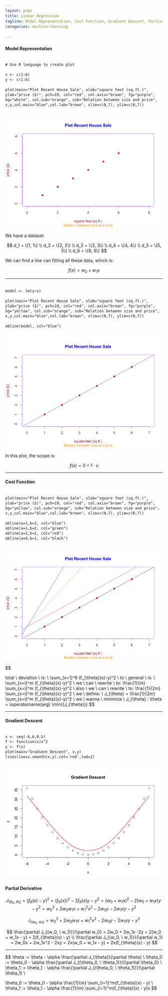 ```yaml
---
layout: page
title: Linear Regression
tagline: Model Representation, Cost Function, Gradient Descent, Partial Derivative
categories: machine-learning

---
```


#### Model Representation

<pre clas="r language"><code>
# Use R language to create plot

x <- c(1:6)
y <- c(1:6)

plot(main="Plot Recent House Sale", xlab="square feet (sq.ft.)", ylab="price ($)", pch=19, col="red", col.axis="brown", fg="purple", bg="white", col.sub="orange", sub="Relation between size and price", x,y,col.main="blue",col.lab="brown", xlim=c(0,7), ylim=c(0,7))

</code></pre>

<img src="/images/linear-regression-1.png">

We have a dataset:

$$
d_1 = \{1, 1\} \\
d_2 = \{2, 2\} \\
d_3 = \{3, 3\} \\
d_4 = \{4, 4\} \\
d_5 = \{5, 5\} \\
d_6 = \{6, 6\}
$$

We can find a line can fitting all these data, which is:

$$
f(x) = w_0 + w_1x
$$

---

<pre clas="r language"><code>
model <- lm(y~x)

plot(main="Plot Recent House Sale", xlab="square feet (sq.ft.)", ylab="price ($)", pch=19, col="red", col.axis="brown", fg="purple", bg="yellow", col.sub="orange", sub="Relation between size and price", x,y,col.main="blue",col.lab="brown", xlim=c(0,7), ylim=c(0,7))

abline(model, col="blue")

</code></pre>

<img src="/images/linear-regression-2.png">

In this plot, the scope is:

$$
f(x) = 0 + 1 \cdot x
$$

---

#### Cost Function

<pre clas="r language"><code>
plot(main="Plot Recent House Sale", xlab="square feet (sq.ft.)", ylab="price ($)", pch=19, col="red", col.axis="brown", fg="purple", bg="yellow", col.sub="orange", sub="Relation between size and price", x,y,col.main="blue",col.lab="brown", xlim=c(0,7), ylim=c(0,7))

abline(a=1,b=3, col="blue")
abline(a=1,b=2, col="green")
abline(a=1,b=1, col="red")
abline(a=0,b=1, col="black")

</code></pre>

<img src="/images/linear-regression-3.png">

$$

total \ deviation \ is: \ \sum_{x=1}^6 (f_{\theta}(x)-y)^2 \\
to \ general \ is: \ \sum_{x=i}^m (f_{\theta}(x)-y)^2 \\
we \ can \ rewrite \ to: \frac{1}{m} \sum_{x=i}^m (f_{\theta}(x)-y)^2 \\
also \ we \ can \ rewrite \ to: \frac{1}{2m} \sum_{x=i}^m (f_{\theta}(x)-y)^2 \\
we \ define: \ J_{\theta} = \frac{1}{2m} \sum_{x=i}^m (f_{\theta}(x)-y)^2 \\
we \ wanna \ minimize \ J_{\theta} : \theta = \operatorname{arg} \min{(J_{\theta})}
$$

---

#### Gradient Descent

<pre clas="r language"><code>
x <- seq(-6,6,0.5)
f <- function(x)x^2
y <- f(x)
plot(main="Gradient Descent", x,y)
lines(loess.smooth(x,y),col='red',lwd=2)

</code></pre>

<img src="/images/linear-regression-4.png">

#### Partial Derivative

$$
J_{(\theta_0, \ \theta_1)} = (f_{\theta}(x)-y)^2 = (f_{\theta}(x))^2 - 2f_{\theta}(x)y- y^2 =
(w_0 + w_1x)^2 - 2(w_0+w_1x)y - y^2 =
w_0^2 + 2w_0w_1x + w_1^2x^2 - 2w_0y - 2w_1xy - y^2
$$

$$
J_{(w_0, \ w_1)} = w_0^2 + 2w_0w_1x + w_1^2x^2 - 2w_0y - 2w_1xy - y^2
$$

$$
\frac{\partial J_{(w_0, \ w_1)}}{\partial w_0} = 2w_0 + 2w_1x -2y = 2(w_0 + w_1x - y) = 2(f_{\theta}(x) - y) \\
\frac{\partial J_{(w_0, \ w_1)}}{\partial w_1} = 2w_0x + 2w_1x^2 - 2xy = 2x(w_0 + w_1x - y) = 2x(f_{\theta}(x) - y)
$$

---

$$
\theta := \theta - \alpha \frac{\partial J_{\theta}}{\partial \theta} \\
\theta_0 := \theta_0 - \alpha \frac{\partial J_{(\theta_0, \ \theta_1)}}{\partial \theta_0} \\
\theta_1 := \theta_1 - \alpha \frac{\partial J_{(\theta_0, \ \theta_1)}}{\partial \theta_1} \\

\theta_0 := \theta_0 - \alpha \frac{1}{m} \sum_{i=1}^m(f_{\theta}(x) - y) \\
\theta_1 := \theta_1 - \alpha \frac{1}{m} \sum_{i=1}^m(f_{\theta}(x) - y)x
$$
